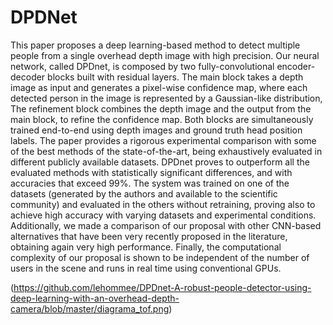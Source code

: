 # DPDNet
This paper proposes a deep learning-based method to detect multiple people from a single overhead depth image with high precision. Our neural network, called DPDnet, is composed by two fully-convolutional encoder-decoder blocks built with residual layers. The main block takes a depth image as input and generates a pixel-wise confidence map, where each detected person in the image is represented by a Gaussian-like distribution, The refinement block combines the depth image and the output from the main block, to refine the confidence map. Both blocks are simultaneously trained end-to-end using depth images and ground truth head position labels. The paper provides a rigorous experimental comparison with some of the best methods of the state-of-the-art, being exhaustively evaluated in different publicly available datasets. DPDnet proves to outperform all the evaluated methods with statistically significant differences, and with accuracies that exceed 99%. The system was trained on one of the datasets (generated by the authors and available to the scientific community) and evaluated in the others without retraining, proving also to achieve high accuracy with varying datasets and experimental conditions. Additionally, we made a comparison of our proposal with other CNN-based alternatives that have been very recently proposed in the literature, obtaining again very high performance. Finally, the computational complexity of our proposal is shown to be independent of the number of users in the scene and runs in real time using conventional GPUs.

(https://github.com/lehommee/DPDnet-A-robust-people-detector-using-deep-learning-with-an-overhead-depth-camera/blob/master/diagrama_tof.png)
